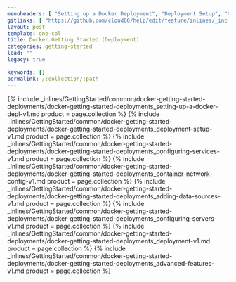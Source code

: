 ```yaml
---
menuheaders: [ "Setting up a Docker Deployment", "Deployment Setup", "Configuring Services", "Container Network Configuration", "Adding Data Sources", "Configuring Servers", "Deployment", "Advanced Features" ]
gitlinks: [ "https://github.com/cloud66/help/edit/feature/inlines/_includes/_inlines/GettingStarted/common/docker-getting-started-deployments/docker-getting-started-deployments_setting-up-a-docker-depl-v1.md", "https://github.com/cloud66/help/edit/feature/inlines/_includes/_inlines/GettingStarted/common/docker-getting-started-deployments/docker-getting-started-deployments_deployment-setup-v1.md", "https://github.com/cloud66/help/edit/feature/inlines/_includes/_inlines/GettingStarted/common/docker-getting-started-deployments/docker-getting-started-deployments_configuring-services-v1.md", "https://github.com/cloud66/help/edit/feature/inlines/_includes/_inlines/GettingStarted/common/docker-getting-started-deployments/docker-getting-started-deployments_container-network-config-v1.md", "https://github.com/cloud66/help/edit/feature/inlines/_includes/_inlines/GettingStarted/common/docker-getting-started-deployments/docker-getting-started-deployments_adding-data-sources-v1.md", "https://github.com/cloud66/help/edit/feature/inlines/_includes/_inlines/GettingStarted/common/docker-getting-started-deployments/docker-getting-started-deployments_configuring-servers-v1.md", "https://github.com/cloud66/help/edit/feature/inlines/_includes/_inlines/GettingStarted/common/docker-getting-started-deployments/docker-getting-started-deployments_deployment-v1.md", "https://github.com/cloud66/help/edit/feature/inlines/_includes/_inlines/GettingStarted/common/docker-getting-started-deployments/docker-getting-started-deployments_advanced-features-v1.md" ]
layout: post
template: one-col
title: Docker Getting Started (Deployment)
categories: getting-started
lead: ""
legacy: true

keywords: []
permalink: /:collection/:path
---
```





<a href="#setting-up-a-docker-deployment"></a>{% include _inlines/GettingStarted/common/docker-getting-started-deployments/docker-getting-started-deployments_setting-up-a-docker-depl-v1.md  product = page.collection %}
<a href="#deployment-setup"></a>{% include _inlines/GettingStarted/common/docker-getting-started-deployments/docker-getting-started-deployments_deployment-setup-v1.md  product = page.collection %}
<a href="#configuring-services"></a>{% include _inlines/GettingStarted/common/docker-getting-started-deployments/docker-getting-started-deployments_configuring-services-v1.md  product = page.collection %}
<a href="#container-network-configuration"></a>{% include _inlines/GettingStarted/common/docker-getting-started-deployments/docker-getting-started-deployments_container-network-config-v1.md  product = page.collection %}
<a href="#adding-data-sources"></a>{% include _inlines/GettingStarted/common/docker-getting-started-deployments/docker-getting-started-deployments_adding-data-sources-v1.md  product = page.collection %}
<a href="#configuring-servers"></a>{% include _inlines/GettingStarted/common/docker-getting-started-deployments/docker-getting-started-deployments_configuring-servers-v1.md  product = page.collection %}
<a href="#deployment"></a>{% include _inlines/GettingStarted/common/docker-getting-started-deployments/docker-getting-started-deployments_deployment-v1.md  product = page.collection %}
<a href="#advanced-features"></a>{% include _inlines/GettingStarted/common/docker-getting-started-deployments/docker-getting-started-deployments_advanced-features-v1.md  product = page.collection %}
